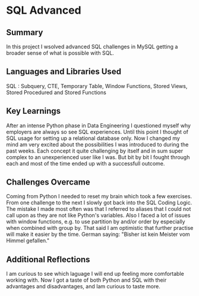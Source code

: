 # SQL Advanced

 ## Summary
In this project I wsolved advanced SQL challenges in MySQL getting a broader sense of what is  possible with SQL.
 
 ## Languages and Libraries Used
SQL : Subquery, CTE, Temporary Table, Window Functions, Stored Views, Stored Procedured and Stored Functions
 
 ## Key Learnings
After an intense Python phase in Data Engineering I questioned myself why employers are always so see SQL experiences. Until this point I thought of SQL usage for setting up a relational database only. Now I changed my mind am very excited about the possibilities I was introduced to during the past weeks. Each concept it quite challenging by itself and in sum super complex to an unexperienced user like I was. But bit by bit I fought through each and most of the time ended up with a successfull outcome.
 
 ## Challenges Overcame
 Coming from Python I needed to reset my brain which took a few exercises. From one challenge to the next I slowly got back into the SQL Coding Logic. The mistake I made most often was that I referred to aliases that I could not call upon as they are not like Python's variables. Also I faced a lot of issues with window functions, e.g. to use partition by and/or order by especially when combined with group by. That said I am optimistic that further practise will make it easier by the time. German saying: "Bisher ist kein Meister vom Himmel gefallen."

 
 ## Additional Reflections
I am curious to see which laguage I will end up feeling more comfortable working with. Now I got a taste of both Python and SQL with their advantages and disadvantages, and Iam curious to taste more.
